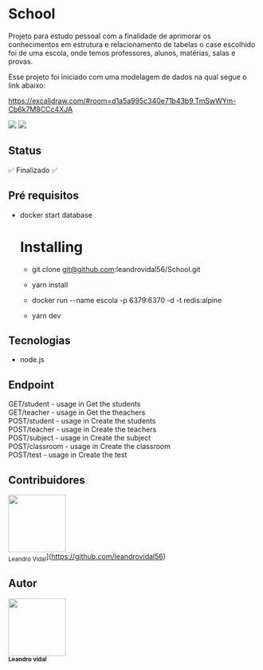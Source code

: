 # School
Projeto para estudo pessoal com a finalidade de aprimorar os conhecimentos em estrutura e relacionamento de tabelas o case escolhido foi de uma escola,
onde temos professores, alunos, matérias, salas e provas.

Esse projeto foi iniciado com uma modelagem de dados na qual segue o link abaixo:

https://excalidraw.com/#room=d1a5a995c340e71b43b9,TmSwWYm-Cb6k7M8CCc4XJA

<img src="https://img.shields.io/github/issues/leandrovidal56/School" >
<img src="https://img.shields.io/github/stars/leandrovidal56/School" >


## Status
  ✅   Finalizado  ✅

## Pré requisitos
- docker start database

  # Installing
  - git clone git@github.com:leandrovidal56/School.git

  - yarn install

  - docker run --name escola -p 6379:6370 -d -t redis:alpine

  - yarn dev

## Tecnologias
- node.js


## Endpoint

GET/student - usage in Get the students
<br />
GET/teacher - usage in Get the theachers
<br />
POST/student - usage in Create the students
<br />
POST/teacher - usage in Create the teachers
<br />
POST/subject - usage in Create the subject
<br />
POST/classroom - usage in Create the classroom
<br />
POST/test - usage in Create the test


## Contribuidores
<img src="https://avatars3.githubusercontent.com/u/48811222?s=460&u=6477dbd18720d1b6a16c870ec32e27465d2bdc5d&v=4" width=115><br><sub>Leandro Vidal</sub>](https://github.com/leandrovidal56)


## Autor
<img src="https://avatars3.githubusercontent.com/u/48811222?s=460&u=6477dbd18720d1b6a16c870ec32e27465d2bdc5d&v=4" width=115 >
<br />
<sub><b>Leandro vidal</b></sub></a>

